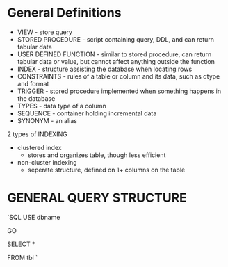 # General Definitions

- VIEW - store query
- STORED PROCEDURE - script containing query, DDL, and can return tabular data
- USER DEFINED FUNCTION - similar to stored procedure, can return tabular data or value, but cannot affect anything outside the function
- INDEX - structure assisting the database when locating rows
- CONSTRAINTS - rules of a table or column and its data, such as dtype and format
- TRIGGER - stored procedure implemented when something happens in the database
- TYPES - data type of a column
- SEQUENCE - container holding incremental data
- SYNONYM - an alias

2 types of INDEXING
- clustered index
  - stores and organizes table, though less efficient
- non-cluster indexing
  - seperate structure, defined on 1+ columns on the table

# GENERAL QUERY STRUCTURE
`SQL
USE dbname

GO

SELECT *

FROM tbl
`
